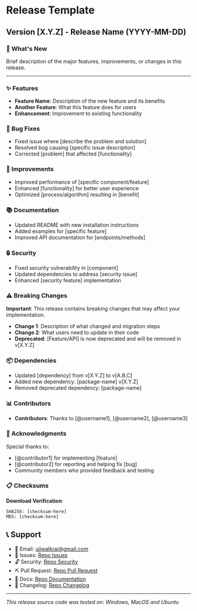 # Release Template

## Version [X.Y.Z] - Release Name (YYYY-MM-DD)

### 🚀 What's New

Brief description of the major features, improvements, or changes in this release.

---

### ✨ Features

- **Feature Name**: Description of the new feature and its benefits
- **Another Feature**: What this feature does for users
- **Enhancement**: Improvement to existing functionality

### 🐛 Bug Fixes

- Fixed issue where [describe the problem and solution]
- Resolved bug causing [specific issue description]
- Corrected [problem] that affected [functionality]

### 🔧 Improvements

- Improved performance of [specific component/feature]
- Enhanced [functionality] for better user experience
- Optimized [process/algorithm] resulting in [benefit]

### 📚 Documentation

- Updated README with new installation instructions
- Added examples for [specific feature]
- Improved API documentation for [endpoints/methods]

### 🔒 Security

- Fixed security vulnerability in [component]
- Updated dependencies to address [security issue]
- Enhanced [security feature] implementation

### ⚠️ Breaking Changes

**Important**: This release contains breaking changes that may affect your implementation.

- **Change 1**: Description of what changed and migration steps
- **Change 2**: What users need to update in their code
- **Deprecated**: [Feature/API] is now deprecated and will be removed in v[X.Y.Z]

### 📦 Dependencies

- Updated [dependency] from v[X.Y.Z] to v[A.B.C]
- Added new dependency: [package-name] v[X.Y.Z]
- Removed deprecated dependency: [package-name]

### 📊 Contributors
- **Contributors**: Thanks to [@username1], [@username2], [@username3]

### 🙏 Acknowledgments

Special thanks to:
- [@contributor1] for implementing [feature]
- [@contributor2] for reporting and helping fix [bug]
- Community members who provided feedback and testing

### 📋 Checksums

**Download Verification**:
```
SHA256: [checksum-here]
MD5: [checksum-here]
```
## 📞 Support

- 📧 Email: ujjwalkrai@gmail.com
- 🐛 Issues: [Repo Issues](https://github.com/ukr-projects/repo-blueprint/issues)
- 🔓 Security: [Repo Security](https://github.com/ukr-projects/repo-blueprint/security)
- ⛏ Pull Request: [Repo Pull Request](https://github.com/ukr-projects/repo-blueprint/pulls)
- 📖 Docs: [Repo Documentation](https://github.com/ukr-projects/repo-blueprint/docs)
- 📃 Changelog: [Repo Changelog](https://github.com/ukr-projects/repo-blueprint/docs/CHANGELOG.md)
---

*This release source code was tested on: Windows, MacOS and Ubuntu*
